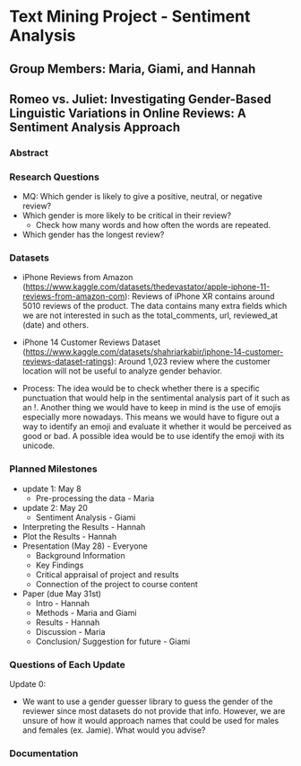 # Text Mining Project - Sentiment Analysis
## Group Members: Maria, Giami, and Hannah 

## Romeo vs. Juliet: Investigating Gender-Based Linguistic Variations in Online Reviews: A Sentiment Analysis Approach

### Abstract 

### Research Questions 
- MQ: Which gender is likely to give a positive, neutral, or negative review?
- Which gender is more likely to be critical in their review? 
  - Check how many words and how often the words are repeated.
- Which gender has the longest review?

### Datasets 
- iPhone Reviews from Amazon (https://www.kaggle.com/datasets/thedevastator/apple-iphone-11-reviews-from-amazon-com): Reviews of iPhone XR contains around 5010 reviews of the product. The data contains many extra fields which we are not interested in such as the total_comments, url, reviewed_at (date) and others. 

- iPhone 14 Customer Reviews Dataset (https://www.kaggle.com/datasets/shahriarkabir/iphone-14-customer-reviews-dataset-ratings): Around 1,023 review where the customer location will not be useful to analyze gender behavior.

- Process: The idea would be to check whether there is a specific punctuation that would help in the sentimental analysis part of it such as an !. Another thing we would have to keep in mind is the use of emojis especially more nowadays. This means we would have to figure out a way to identify an emoji and evaluate it whether it would be perceived as good or bad. A possible idea would be to use identify the emoji with its unicode.

  
### Planned Milestones 
- update 1: May 8
  - Pre-processing the data - Maria
- update 2: May 20 
  - Sentiment Analysis - Giami
- Interpreting the Results - Hannah 
- Plot the Results - Hannah 
- Presentation (May 28) - Everyone 
  - Background Information 
  - Key Findings 
  - Critical appraisal of project and results 
  - Connection of the project to course content  
- Paper (due May 31st)
  - Intro - Hannah
  - Methods - Maria and Giami
  - Results - Hannah
  - Discussion - Maria
  - Conclusion/ Suggestion for future - Giami 

### Questions of Each Update
Update 0:
- We want to use a gender guesser library to guess the gender of the reviewer since most datasets do not provide that info. However, we are unsure of how it would approach names that could be used for males and females (ex. Jamie). What would you advise?
  
### Documentation
